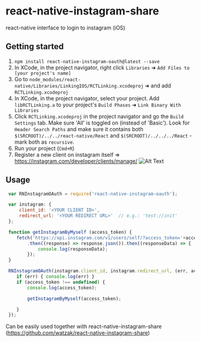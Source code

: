 # react-native-instagram-share
react-native interface to login to instagram (iOS)


## Getting started

1. `npm install react-native-instagram-oauth@latest --save`
2. In XCode, in the project navigator, right click `Libraries` ➜ `Add Files to [your project's name]`
3. Go to `node_modules/react-native/Libraries/LinkingIOS/RCTLinking.xcodeproj` ➜ and add `RCTLinking.xcodeproj`
4. In XCode, in the project navigator, select your project. Add `libRCTLinking.a` to your project's `Build Phases` ➜ `Link Binary With Libraries`
5. Click `RCTLinking.xcodeproj` in the project navigator and go the `Build Settings` tab. Make sure 'All' is toggled on (instead of 'Basic'). Look for `Header Search Paths` and make sure it contains both `$(SRCROOT)/../../react-native/React` and `$(SRCROOT)/../../../React` - mark both as `recursive`.
6. Run your project (`Cmd+R`)
7. Register a new client on instagram itself => https://instagram.com/developer/clients/manage/
![Alt Text](https://github.com/watzak/react-native-instagram-oauth/raw/master/demo.png)


## Usage

```javascript
 var RNInstagramOAuth = require('react-native-instagram-oauth');

 var instagram: {
     client_id: '<YOUR CLIENT ID>',
     redirect_url: '<YOUR REDIRECT URL>'  // e.g.: 'test://init'
 };

 function getInstagramByMyself (access_token) {
    fetch('https://api.instagram.com/v1/users/self/?access_token='+access_token)
        .then((response) => response.json()).then((responseData) => {
            console.log(responseData);
        });
 }

 RNInstagramOAuth(instagram.client_id, instagram.redirect_url, (err, access_token) => {
    if (err) { console.log(err) }
    if (access_token !== undefined) {
        console.log(access_token);

        getInstagramByMyself(access_token);

    }
 });
```

Can be easily used together with react-native-instagram-share (https://github.com/watzak/react-native-instagram-share)
